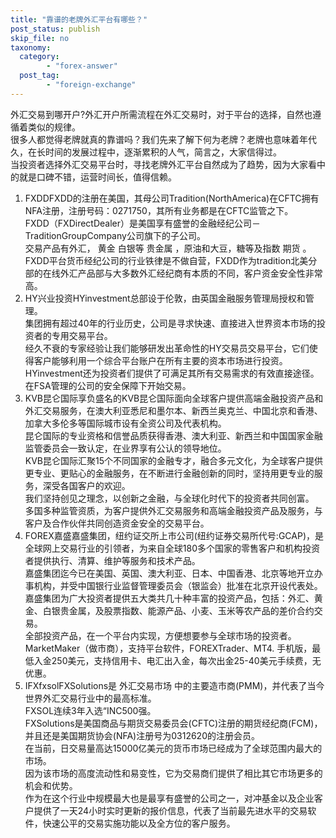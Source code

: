 ```yaml
---
title: "靠谱的老牌外汇平台有哪些？"
post_status: publish
skip_file: no
taxonomy:
  category:
        - "forex-answer"
  post_tag:
        - "foreign-exchange"
---
```


外汇交易到哪开户?外汇开户所需流程在外汇交易时，对于平台的选择，自然也遵循着类似的规律。  
很多人都觉得老牌就真的靠谱吗？我们先来了解下何为老牌？老牌也意味着年代久，在长时间的发展过程中，逐渐累积的人气，简言之，大家信得过。  
当投资者选择外汇交易平台时，寻找老牌外汇平台自然成为了趋势，因为大家看中的就是口碑不错，运营时间长，值得信赖。

1. FXDDFXDD的注册在美国，其母公司Tradition(NorthAmerica)在CFTC拥有NFA注册，注册号码：0271750，其所有业务都是在CFTC监管之下。  
    FXDD（FXDirectDealer）是美国享有盛誉的金融经纪公司－TraditionGroupCompany公司旗下的子公司。  
    交易产品有外汇， 黄金 白银等 贵金属 ，原油和大豆，糖等及指数 期货 。  
    FXDD平台货币经纪公司的行业铁律是不做自营，FXDD作为tradition北美分部的在线外汇产品部与大多数外汇经纪商有本质的不同，客户资金安全性非常高。
2. HY兴业投资HYinvestment总部设于伦敦，由英国金融服务管理局授权和管理。  
    集团拥有超过40年的行业历史，公司是寻求快速、直接进入世界资本市场的投资者的专用交易平台。  
    经久不衰的专家经验让我们能够研发出革命性的HY交易员交易平台，它们使得客户能够利用一个综合平台账户在所有主要的资本市场进行投资。  
    HYinvestment还为投资者们提供了可满足其所有交易需求的有效直接途径。  
    在FSA管理的公司的安全保障下开始交易。
3. KVB昆仑国际享负盛名的KVB昆仑国际面向全球客户提供高端金融投资产品和外汇交易服务，在澳大利亚悉尼和墨尔本、新西兰奥克兰、中国北京和香港、加拿大多伦多等国际城市设有全资公司及代表机构。  
    昆仑国际的专业资格和信誉品质获得香港、澳大利亚、新西兰和中国国家金融监管委员会一致认定，在业界享有公认的领导地位。  
    KVB昆仑国际汇聚15个不同国家的金融专才，融合多元文化，为全球客户提供更专业、更贴心的金融服务，在不断进行金融创新的同时，坚持用更专业的服务，深受各国客户的欢迎。  
    我们坚持创见之理念，以创新之金融，与全球化时代下的投资者共同创富。  
    多国多种监管资质，为客户提供外汇交易服务和高端金融投资产品及服务，与客户及合作伙伴共同创造资金安全的交易平台。
4. FOREX嘉盛嘉盛集团，纽约证交所上市公司(纽约证券交易所代号:GCAP)，是全球网上交易行业的引领者，为来自全球180多个国家的零售客户和机构投资者提供执行、清算、维护等服务和技术产品。  
    嘉盛集团迄今已在美国、英国、澳大利亚、日本、中国香港、北京等地开立办事机构，并受中国银行业监督管理委员会（银监会）批准在北京开设代表处。  
    嘉盛集团为广大投资者提供五大类共几十种丰富的投资产品，包括：外汇、黄金、白银贵金属，及股票指数、能源产品、小麦、玉米等农产品的差价合约交易。  
    全部投资产品，在一个平台内实现，方便想要参与全球市场的投资者。  
    MarketMaker（做市商），支持平台软件，FOREXTrader、MT4. 手机版，最低入金250美元，支持信用卡、电汇出入金，每次出金25-40美元手续费，无优惠。
5. IFXfxsolFXSolutions是 外汇交易市场 中的主要造市商(PMM)，并代表了当今世界外汇交易行业中的最高标准。  
    FXSOL连续3年入选“INC500强。  
    FXSolutions是美国商品与期货交易委员会(CFTC)注册的期货经纪商(FCM)，并且还是美国期货协会(NFA)注册号为0312620的注册会员。  
    在当前，日交易量高达15000亿美元的货币市场已经成为了全球范围内最大的市场。  
    因为该市场的高度流动性和易变性，它为交易商们提供了相比其它市场更多的机会和优势。  
    作为在这个行业中规模最大也是最享有盛誉的公司之一，对冲基金以及企业客户提供了一天24小时实时更新的报价信息，代表了当前最先进水平的交易软件，快速公平的交易实施功能以及全方位的客户服务。
